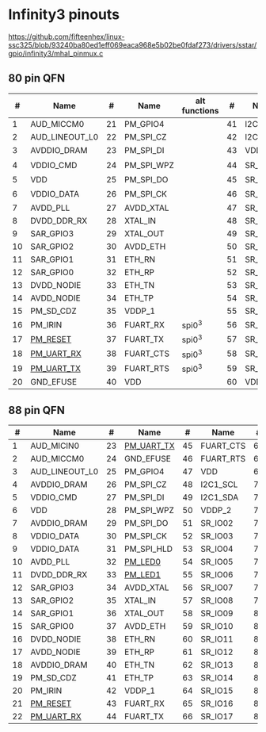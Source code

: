 # Infinity3 pinouts

https://github.com/fifteenhex/linux-ssc325/blob/93240ba80ed1eff069eaca968e5b02be0fdaf273/drivers/sstar/gpio/infinity3/mhal_pinmux.c

## 80 pin QFN

| #  | Name                                       | #  | Name       | alt functions    | #  | Name     | #  | Name                | alt functions |
|----|--------------------------------------------|----|------------|------------------|----|----------|----|---------------------|---------------|
| 1  | AUD_MICCM0                                 | 21 | PM_GPIO4   |                  | 41 | I2C1_SCL | 61 | VDD                 |               |
| 2  | AUD_LINEOUT_L0                             | 22 | PM_SPI_CZ  |                  | 42 | I2C1_SDA | 62 | VDDP_3              |               |
| 3  | AVDDIO_DRAM                                | 23 | PM_SPI_DI  |                  | 43 | VDDP_2   | 63 | SPI0_CZ<sup>1</sup> |               |
| 4  | VDDIO_CMD                                  | 24 | PM_SPI_WPZ |                  | 44 | SR_IO02  | 64 | SPI0_CK<sup>1</sup> |               |
| 5  | VDD                                        | 25 | PM_SPI_DO  |                  | 45 | SR_IO03  | 65 | SPI0_DI<sup>1</sup> |               |
| 6  | VDDIO_DATA                                 | 26 | PM_SPI_CK  |                  | 46 | SR_IO04  | 66 | SPI0_DO<sup>1</sup> |               |
| 7  | AVDD_PLL                                   | 27 | AVDD_XTAL  |                  | 47 | SR_IO05  | 67 | VDD                 |               |
| 8  | DVDD_DDR_RX                                | 28 | XTAL_IN    |                  | 48 | SR_IO06  | 68 | SD_CLK              |               |
| 9  | SAR_GPIO3                                  | 29 | XTAL_OUT   |                  | 49 | SR_IO07  | 69 | SD_CMD              |               |
| 10 | SAR_GPIO2                                  | 30 | AVDD_ETH   |                  | 50 | SR_IO08  | 70 | SD_D0               |               |
| 11 | SAR_GPIO1                                  | 31 | ETH_RN     |                  | 51 | SR_IO09  | 71 | SD_D1               |               |
| 12 | SAR_GPIO0                                  | 32 | ETH_RP     |                  | 52 | SR_IO10  | 72 | SD_D2               |               |
| 13 | DVDD_NODIE                                 | 33 | ETH_TN     |                  | 53 | SR_IO11  | 73 | SD_D3               |               |
| 14 | AVDD_NODIE                                 | 34 | ETH_TP     |                  | 54 | SR_IO12  | 74 | AVDD_USB            |               |
| 15 | PM_SD_CDZ                                  | 35 | VDDP_1     |                  | 55 | SR_IO13  | 75 | USB_DM              |               |
| 16 | PM_IRIN                                    | 36 | FUART_RX   | spi0<sup>3</sup> | 56 | SR_IO14  | 76 | USB_DP              |               |
| 17 | [PM_RESET](/ip/commonpins.md#pm_reset)     | 37 | FUART_TX   | spi0<sup>3</sup> | 57 | SR_IO15  | 77 | AVDD_AUD            |               |
| 18 | [PM_UART_RX](/ip/commonpins.md#pm_uart_rx) | 38 | FUART_CTS  | spi0<sup>3</sup> | 58 | SR_IO16  | 78 | AUD_VAG             |               |
| 19 | [PM_UART_TX](/ip/commonpins.md#pm_uart_tx) | 39 | FUART_RTS  | spi0<sup>3</sup> | 59 | SR_IO17  | 79 | AUD_VRM_ADC         |               |
| 20 | GND_EFUSE                                  | 40 | VDD        |                  | 60 | VDD      | 80 | AUD_MICIN0          |               |

## 88 pin QFN

| #  | Name                                       | #  | Name                                       | #  | Name      | #  | Name        |
|----|--------------------------------------------|----|--------------------------------------------|----|-----------|----|-------------|
| 1  | AUD_MICIN0                                 | 23 | [PM_UART_TX](/ip/commonpins.md#pm_uart_tx) | 45 | FUART_CTS | 67 | VDD         |
| 2  | AUD_MICCM0                                 | 24 | GND_EFUSE                                  | 46 | FUART_RTS | 68 | VDD         |
| 3  | AUD_LINEOUT_L0                             | 25 | PM_GPIO4                                   | 47 | VDD       | 69 | VDDP_3      |
| 4  | AVDDIO_DRAM                                | 26 | PM_SPI_CZ                                  | 48 | I2C1_SCL  | 70 | SPI0_CZ     |
| 5  | VDDIO_CMD                                  | 27 | PM_SPI_DI                                  | 49 | I2C1_SDA  | 71 | SPI0_CK     |
| 6  | VDD                                        | 28 | PM_SPI_WPZ                                 | 50 | VDDP_2    | 72 | SPI0_DI     |
| 7  | AVDDIO_DRAM                                | 29 | PM_SPI_DO                                  | 51 | SR_IO02   | 73 | SPI0_DO     |
| 8  | VDDIO_DATA                                 | 30 | PM_SPI_CK                                  | 52 | SR_IO03   | 74 | PWM0        |
| 9  | VDDIO_DATA                                 | 31 | PM_SPI_HLD                                 | 53 | SR_IO04   | 75 | PWM1        |
| 10 | AVDD_PLL                                   | 32 | [PM_LED0](/ip/commonpins.md#pm_led0)       | 54 | SR_IO05   | 76 | VDD         |
| 11 | DVDD_DDR_RX                                | 33 | [PM_LED1](/ip/commonpins.md#pm_led1)       | 55 | SR_IO06   | 77 | SD_CLK      |
| 12 | SAR_GPIO3                                  | 34 | AVDD_XTAL                                  | 56 | SR_IO07   | 78 | SD_CMD      |
| 13 | SAR_GPIO2                                  | 35 | XTAL_IN                                    | 57 | SR_IO08   | 79 | SD_D0       |
| 14 | SAR_GPIO1                                  | 36 | XTAL_OUT                                   | 58 | SR_IO09   | 80 | SD_D1       |
| 15 | SAR_GPIO0                                  | 37 | AVDD_ETH                                   | 59 | SR_IO10   | 81 | SD_D2       |
| 16 | DVDD_NODIE                                 | 38 | ETH_RN                                     | 60 | SR_IO11   | 82 | SD_D3       |
| 17 | AVDD_NODIE                                 | 39 | ETH_RP                                     | 61 | SR_IO12   | 83 | AVDD_USB    |
| 18 | AVDDIO_DRAM                                | 40 | ETH_TN                                     | 62 | SR_IO13   | 84 | USB_DM      |
| 19 | PM_SD_CDZ                                  | 41 | ETH_TP                                     | 63 | SR_IO14   | 85 | USB_DP      |
| 20 | PM_IRIN                                    | 42 | VDDP_1                                     | 64 | SR_IO15   | 86 | AVDD_AUD    |
| 21 | [PM_RESET](/ip/commonpins.md#pm_reset)     | 43 | FUART_RX                                   | 65 | SR_IO16   | 87 | AUD_VAG     |
| 22 | [PM_UART_RX](/ip/commonpins.md#pm_uart_rx) | 44 | FUART_TX                                   | 66 | SR_IO17   | 88 | AUD_VRM_ADC |
